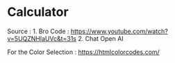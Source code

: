 # Calculator

Source :
    1. Bro Code : https://www.youtube.com/watch?v=5UQZNHlaUVc&t=31s
    2. Chat Open AI

For the Color Selection : https://htmlcolorcodes.com/